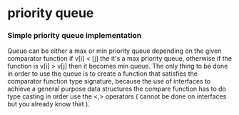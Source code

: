 # priority queue

### Simple priority queue implementation

Queue can be either a max or min priority queue depending on the given comparator function if v[i] < [j] the it's a max priority queue, otherwise if the function is
v[i] > v[j] then it becomes min queue. 
The only thing to be done in order to use the queue is to create a function that satisfies the comparator function type signature, because the use of interfaces to
achieve a general purpose data structures the compare function has to do type casting in order use the <,> operators ( cannot be done on interfaces but you already know that ).